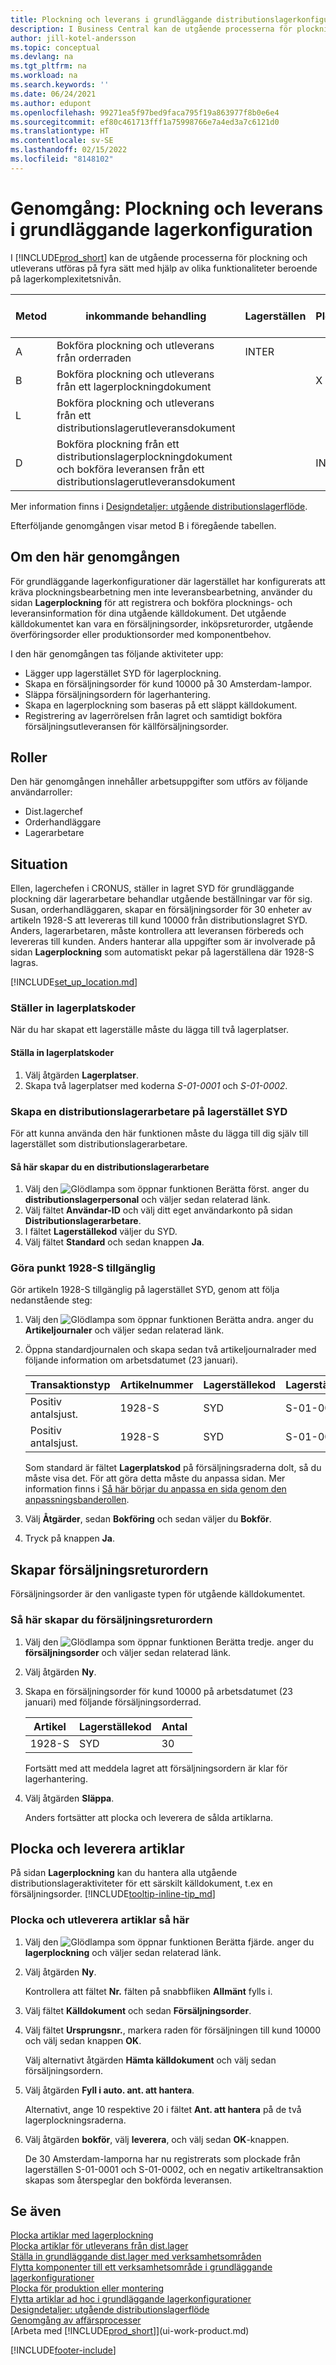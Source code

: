 ```yaml
---
title: Plockning och leverans i grundläggande distributionslagerkonfiguration
description: I Business Central kan de utgående processerna för plockning och utleverans utföras på följande fyra sätt beroende på lagerkomplexitetsnivå.
author: jill-kotel-andersson
ms.topic: conceptual
ms.devlang: na
ms.tgt_pltfrm: na
ms.workload: na
ms.search.keywords: ''
ms.date: 06/24/2021
ms.author: edupont
ms.openlocfilehash: 99271ea5f97bed9faca795f19a863977f8b0e6e4
ms.sourcegitcommit: ef80c461713fff1a75998766e7a4ed3a7c6121d0
ms.translationtype: HT
ms.contentlocale: sv-SE
ms.lasthandoff: 02/15/2022
ms.locfileid: "8148102"
---
```

# <a name="walkthrough-picking-and-shipping-in-basic-warehouse-configurations"></a>Genomgång: Plockning och leverans i grundläggande lagerkonfiguration

<!-- [!INCLUDE[complete_sample_data](includes/complete_sample_data.md)] -->

I [!INCLUDE[prod_short](includes/prod_short.md)] kan de utgående processerna för plockning och utleverans utföras på fyra sätt med hjälp av olika funktionaliteter beroende på lagerkomplexitetsnivån.  

|Metod|inkommande behandling|Lagerställen|Plockningar|Utleveranser|Nivå av komplexitet (Se [Designdetaljer: Lagerstyrningsinställning](design-details-warehouse-setup.md))|  
|------------|---------------------|----------|-----------|---------------|--------------------------------------------------------------------------------------------------------------------|  
|A|Bokföra plockning och utleverans från orderraden|INTER|||2|  
|B|Bokföra plockning och utleverans från ett lagerplockningdokument||X||3|  
|L|Bokföra plockning och utleverans från ett distributionslagerutleveransdokument|||X|6-4-5|  
|D|Bokföra plockning från ett distributionslagerplockningdokument och bokföra leveransen från ett distributionslagerutleveransdokument||INTER|INTER|6-4-5|  

Mer information finns i [Designdetaljer: utgående distributionslagerflöde](design-details-outbound-warehouse-flow.md).  

Efterföljande genomgången visar metod B i föregående tabellen.  

## <a name="about-this-walkthrough"></a>Om den här genomgången

För grundläggande lagerkonfigurationer där lagerstället har konfigurerats att kräva plockningsbearbetning men inte leveransbearbetning, använder du sidan **Lagerplockning** för att registrera och bokföra plocknings- och leveransinformation för dina utgående källdokument. Det utgående källdokumentet kan vara en försäljningsorder, inköpsreturorder, utgående överföringsorder eller produktionsorder med komponentbehov.  

I den här genomgången tas följande aktiviteter upp:  

- Lägger upp lagerstället SYD för lagerplockning.  
- Skapa en försäljningsorder för kund 10000 på 30 Amsterdam-lampor.  
- Släppa försäljningsordern för lagerhantering.  
- Skapa en lagerplockning som baseras på ett släppt källdokument.  
- Registrering av lagerrörelsen från lagret och samtidigt bokföra försäljningsutleveransen för källförsäljningsorder.  

## <a name="roles"></a>Roller

Den här genomgången innehåller arbetsuppgifter som utförs av följande användarroller:  

- Dist.lagerchef  
- Orderhandläggare  
- Lagerarbetare  

<!-- ## Prerequisites

To complete this walkthrough, you will need:  

- For [!INCLUDE[prod_short](includes/prod_short.md)] online, a company based on the **Advanced Evaluation - Complete Sample Data** option in a sandbox environment. For [!INCLUDE[prod_short](includes/prod_short.md)] on-premises, CRONUS installed.
 -->

## <a name="story"></a>Situation

Ellen, lagerchefen i CRONUS, ställer in lagret SYD för grundläggande plockning där lagerarbetare behandlar utgående beställningar var för sig. Susan, orderhandläggaren, skapar en försäljningsorder för 30 enheter av artikeln 1928-S att levereras till kund 10000 från distributionslagret SYD. Anders, lagerarbetaren, måste kontrollera att leveransen förbereds och levereras till kunden. Anders hanterar alla uppgifter som är involverade på sidan **Lagerplockning** som automatiskt pekar på lagerställena där 1928-S lagras.

[!INCLUDE[set_up_location.md](includes/set_up_location.md)]

### <a name="setting-up-the-bin-codes"></a>Ställer in lagerplatskoder
När du har skapat ett lagerställe måste du lägga till två lagerplatser.

#### <a name="to-setup-the-bin-codes"></a>Ställa in lagerplatskoder

1. Välj åtgärden **Lagerplatser**.
2. Skapa två lagerplatser med koderna *S-01-0001* och *S-01-0002*.

### <a name="making-yourself-a-warehouse-employee-at-location-south"></a>Skapa en distributionslagerarbetare på lagerstället SYD

För att kunna använda den här funktionen måste du lägga till dig själv till lagerstället som distributionslagerarbetare. 

#### <a name="to-make-yourself-a-warehouse-employee"></a>Så här skapar du en distributionslagerarbetare

  1. Välj den ![Glödlampa som öppnar funktionen Berätta först.](media/ui-search/search_small.png "Berätta vad du vill göra") anger du **distributionslagerpersonal** och väljer sedan relaterad länk.  
  2. Välj fältet **Användar-ID** och välj ditt eget användarkonto på sidan **Distributionslagerarbetare**.
  3. I fältet **Lagerställekod** väljer du SYD.  
  4. Välj fältet **Standard** och sedan knappen **Ja**.  

### <a name="making-item-1928-s-available"></a>Göra punkt 1928-S tillgänglig

Gör artikeln 1928-S tillgänglig på lagerstället SYD, genom att följa nedanstående steg:  

  1. Välj den ![Glödlampa som öppnar funktionen Berätta andra.](media/ui-search/search_small.png "Berätta vad du vill göra") anger du **Artikeljournaler** och väljer sedan relaterad länk.  
  2. Öppna standardjournalen och skapa sedan två artikeljournalrader med följande information om arbetsdatumet (23 januari).  

        |Transaktionstyp|Artikelnummer|Lagerställekod|Lagerställeskod|Antal|  
        |----------------|-----------------|-------------------|--------------|--------------|  
        |Positiv antalsjust.|1928-S|SYD|S-01-0001|20|  
        |Positiv antalsjust.|1928-S|SYD|S-01-0002|20|  

        Som standard är fältet **Lagerplatskod** på försäljningsraderna dolt, så du måste visa det. För att göra detta måste du anpassa sidan. Mer information finns i [Så här börjar du anpassa en sida genom den anpassningsbanderollen](ui-personalization-user.md#to-start-personalizing-a-page-through-the-personalizing-banner).

  3. Välj **Åtgärder**, sedan **Bokföring** och sedan väljer du **Bokför**.  
  4. Tryck på knappen **Ja**.  

## <a name="creating-the-sales-order"></a>Skapar försäljningsreturordern

Försäljningsorder är den vanligaste typen för utgående källdokumentet.  

### <a name="to-create-the-sales-order"></a>Så här skapar du försäljningsreturordern

1. Välj den ![Glödlampa som öppnar funktionen Berätta tredje.](media/ui-search/search_small.png "Berätta vad du vill göra") anger du **försäljningsorder** och väljer sedan relaterad länk.  
2. Välj åtgärden **Ny**.  
3. Skapa en försäljningsorder för kund 10000 på arbetsdatumet (23 januari) med följande försäljningsorderrad.  

    |Artikel|Lagerställekod|Antal|  
    |----|-------------|--------|  
    |1928-S|SYD|30|  

     Fortsätt med att meddela lagret att försäljningsordern är klar för lagerhantering.  

4. Välj åtgärden **Släppa**.  

    Anders fortsätter att plocka och leverera de sålda artiklarna.  

## <a name="picking-and-shipping-items"></a>Plocka och leverera artiklar

På sidan **Lagerplockning** kan du hantera alla utgående distributionslageraktiviteter för ett särskilt källdokument, t.ex en försäljningsorder. [!INCLUDE[tooltip-inline-tip_md](includes/tooltip-inline-tip_md.md)]  

### <a name="to-pick-and-ship-items"></a>Plocka och utleverera artiklar så här

1. Välj den ![Glödlampa som öppnar funktionen Berätta fjärde.](media/ui-search/search_small.png "Berätta vad du vill göra") anger du **lagerplockning** och väljer sedan relaterad länk.  
2. Välj åtgärden **Ny**.  

    Kontrollera att fältet **Nr.** fälten på snabbfliken **Allmänt** fylls i.
3. Välj fältet **Källdokument** och sedan **Försäljningsorder**.  
4. Välj fältet **Ursprungsnr.**, markera raden för försäljningen till kund 10000 och välj sedan knappen **OK**.  

    Välj alternativt åtgärden **Hämta källdokument** och välj sedan försäljningsordern.  
5. Välj åtgärden **Fyll i auto. ant. att hantera**.  

    Alternativt, ange 10 respektive 20 i fältet **Ant. att hantera** på de två lagerplockningsraderna.  
6. Välj åtgärden **bokför**, välj **leverera**, och välj sedan **OK**-knappen.  

    De 30 Amsterdam-lamporna har nu registrerats som plockade från lagerställen S-01-0001 och S-01-0002, och en negativ artikeltransaktion skapas som återspeglar den bokförda leveransen.  

## <a name="see-also"></a>Se även

[Plocka artiklar med lagerplockning](warehouse-how-to-pick-items-with-inventory-picks.md)  
[Plocka artiklar för utleverans från dist.lager](warehouse-how-to-pick-items-for-warehouse-shipment.md)  
[Ställa in grundläggande dist.lager med verksamhetsområden](warehouse-how-to-set-up-basic-warehouses-with-operations-areas.md)  
[Flytta komponenter till ett verksamhetsområde i grundläggande lagerkonfigurationer](warehouse-how-to-move-components-to-an-operation-area-in-basic-warehousing.md)  
[Plocka för produktion eller montering](warehouse-how-to-pick-for-production.md)  
[Flytta artiklar ad hoc i grundläggande lagerkonfigurationer](warehouse-how-to-move-items-ad-hoc-in-basic-warehousing.md)  
[Designdetaljer: utgående distributionslagerflöde](design-details-outbound-warehouse-flow.md)  
[Genomgång av affärsprocesser](walkthrough-business-process-walkthroughs.md)  
[Arbeta med [!INCLUDE[prod_short](includes/prod_short.md)]](ui-work-product.md)  


[!INCLUDE[footer-include](includes/footer-banner.md)]
